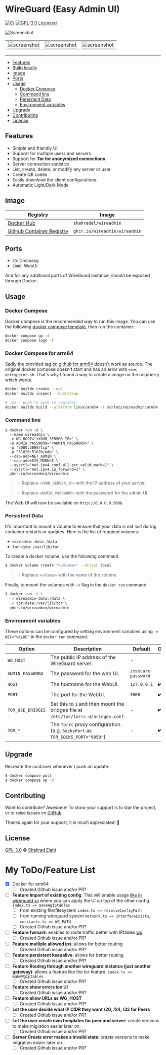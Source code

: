 # WireGuard (Easy Admin UI)

[![CI](https://github.com/wireadmin/wireadmin/actions/workflows/ci.yml/badge.svg)](https://github.com/wireadmin/wireadmin/actions/workflows/ci.yml)
[![GPL-3.0 Licensed](https://img.shields.io/badge/License-GPL3.0-blue.svg?style=flat)](https://opensource.org/licenses/GPL-3.0)

![Screenshot](assets/screenshot-1.png)

|                                                                                            |                                                                                            |                                                                                            |
| :----------------------------------------------------------------------------------------: | :----------------------------------------------------------------------------------------: | :----------------------------------------------------------------------------------------: |
| <img src="assets/screenshot-2.png" alt="screenshot" style="width:100%;max-height:300px;"/> | <img src="assets/screenshot-4.png" alt="screenshot" style="width:100%;max-height:300px;"/> | <img src="assets/screenshot-3.png" alt="screenshot" style="width:100%;max-height:300px;"/> |

---

- [Features](#features)
- [Build locally](#build-locally)
- [Image](#image)
- [Ports](#ports)
- [Usage](#usage)
  - [Docker Compose](#docker-compose)
  - [Command line](#command-line)
  - [Persistent Data](#persistent-data)
  - [Environment variables](#environment-variables)
- [Upgrade](#upgrade)
- [Contributing](#contributing)
- [License](#license)

## Features

- Simple and friendly UI
- Support for multiple users and servers
- Support for **Tor for anonymized connections**
- Server connection statistics
- List, create, delete, or modify any server or user
- Create QR codes
- Easily download the client configurations.
- Automatic Light/Dark Mode

## Image

| Registry                                                                                                | Image                         |
| ------------------------------------------------------------------------------------------------------- | ----------------------------- |
| [Docker Hub](https://hub.docker.com/r/shahradel/wireadmin/)                                             | `shahradel/wireadmin`         |
| [GitHub Container Registry](https://github.com/users/shahradelahi/packages/container/package/cfw-proxy) | `ghcr.io/wireadmin/wireadmin` |

## Ports

- `53`: Dnsmasq
- `3000`: WebUI

And for any additional ports of WireGuard instance, should be exposed through Docker.

## Usage

### Docker Compose

Docker compose is the recommended way to run this image. You can use the following
[docker compose template](docker-compose.yml), then run the container:

```bash
docker compose up -d
docker compose logs -f
```

### Docker Compose for arm64
Sadly the provided tag [on github for arm64](https://github.com/wireadmin/wireadmin/pkgs/container/wireadmin) doesn't work as source. The original docker compose doesn't start and has an error with `exec entrypoint.sh`. That's why I found a way to create a image on the raspberry which works.

```bash
docker buildx create --use
docker buildx inspect --bootstrap

# use --push to push to registry
docker buildx build --platform linux/arm64 -t schlotz/wireadmin:arm64  --load . 
```


### Command line

```shell
$ docker run -d \
  --name wireadmin \
  -e WG_HOST="<YOUR_SERVER_IP>" \
  -e ADMIN_PASSWORD="<ADMIN_PASSWORD>" \
  -p "3000:3000/tcp" \
  -p "51820:51820/udp" \
  --cap-add=NET_ADMIN \
  --cap-add=SYS_MODULE \
  --sysctl="net.ipv4.conf.all.src_valid_mark=1" \
  --sysctl="net.ipv4.ip_forward=1" \
  ghcr.io/wireadmin/wireadmin
```

> 💡 Replace `<YOUR_SERVER_IP>` with the IP address of your server.

> 💡 Replace `<ADMIN_PASSWORD>` with the password for the admin UI.

The Web UI will now be available on `http://0.0.0.0:3000`.

### Persistent Data

It's important to mount a volume to ensure that your data is not lost during container restarts or updates. Here is the list of required volumes:

- `wireadmin-data`: `/data`
- `tor-data`: `/var/lib/tor`

To create a docker volume, use the following command:

```bash
$ docker volume create "<volume>" --driver local
```

> 💡 Replace `<volume>` with the name of the volume.

Finally, to mount the volumes with `-v` flag in the `docker run` command:

```bash
$ docker run -d \
  -v wireadmin-data:/data \
  -v tor-data:/var/lib/tor \
  ghcr.io/wireadmin/wireadmin
```

### Environment variables

These options can be configured by setting environment variables using `-e KEY="VALUE"` in the `docker run` command.

| Option            | Description                                                                         | Default             | Optional |
| ----------------- | ----------------------------------------------------------------------------------- | ------------------- | -------- |
| `WG_HOST`         | The public IP address of the WireGuard server.                                      | -                   |          |
| `ADMIN_PASSWORD`  | The password for the web UI.                                                        | `insecure-password` |          |
| `HOST`            | The hostname for the WebUI.                                                         | `127.0.0.1`         | ✔️       |
| `PORT`            | The port for the WebUI.                                                             | `3000`              | ✔️       |
| `TOR_USE_BRIDGES` | Set this to `1` and then mount the bridges file at `/etc/tor/torrc.d/bridges.conf`. | -                   | ✔️       |
| `TOR_*`           | The `Torrc` proxy configuration. (e.g. `SocksPort` as `TOR_SOCKS_PORT="9050"`)      | -                   | ✔️       |

## Upgrade

Recreate the container whenever I push an update:

```bash
$ docker compose pull
$ docker compose up -d
```

## Contributing

Want to contribute? Awesome! To show your support is to star the project, or to raise issues
on [GitHub](https://github.com/wireadmin/wireadmin)

Thanks again for your support, it is much appreciated! 🙏

## License

[GPL-3.0](/LICENSE) © [Shahrad Elahi](https://github.com/shahradelahi)


# My ToDo/Feature List

- [x] Docker for arm64
  - [ ] Created Github issue and/or PR?
- [ ] **Feature Import of existing config**: This will enable usage [like in wireguard-ui](https://github.com/ngoduykhanh/wireguard-ui/tree/master/examples/docker-compose) where you can apply the UI on top of the other config. `index.ts => makeWgIptables`
  - [ ] from existing file/filesystem `index.ts => resolveConfigPath`
  - [ ] from running wireguard system `network.ts => interfaceExists`, `constants.ts => WG_PATH`
  - [ ] Created Github issue and/or PR?
- [ ] **Feature fwmark**: enables to route traffic better with IPtables [wg](https://www.wireguard.com/netns/).
  - [ ] Created Github issue and/or PR?
- [ ] **Feature multiple allowed ips**: allows for better routing
  - [ ] Created Github issue and/or PR?
- [ ] **Feature persistent keepalive**: allows for better routing
  - [ ] Created Github issue and/or PR?
- [ ] **Feature Routing through another wireguard instance (just another gateway)**: allows a feature like the tor feature. `index.ts => makeWgIptables` 
  - [ ] Created Github issue and/or PR?
- [ ] **Feature show errors ion UI** 
  - [ ] Created Github issue and/or PR?
- [ ] **Feature allow URLs as WG_HOST** 
  - [ ] Created Github issue and/or PR?
- [ ] **Let the user decide what IP CIDR they want /20, /24, /32 for Peers** 
  - [ ] Created Github issue and/or PR?
- [ ] **Let the user create own templates for peer and server**: create versions to make migration easier later on. 
  - [ ] Created Github issue and/or PR?
- [ ] **Server Create error makes a invalid state**: create versions to make migration easier later on. 
  - [ ] Created Github issue and/or PR?
<!-- - [ ] **Feature add scripted actions after Peer connection**: (dk if needed) this allows for routing  
  - [ ] Created Github issue and/or PR? -->